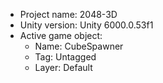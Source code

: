 <!-- UNITY CODE ASSIST INSTRUCTIONS START -->
- Project name: 2048-3D
- Unity version: Unity 6000.0.53f1
- Active game object:
  - Name: CubeSpawner
  - Tag: Untagged
  - Layer: Default
<!-- UNITY CODE ASSIST INSTRUCTIONS END -->